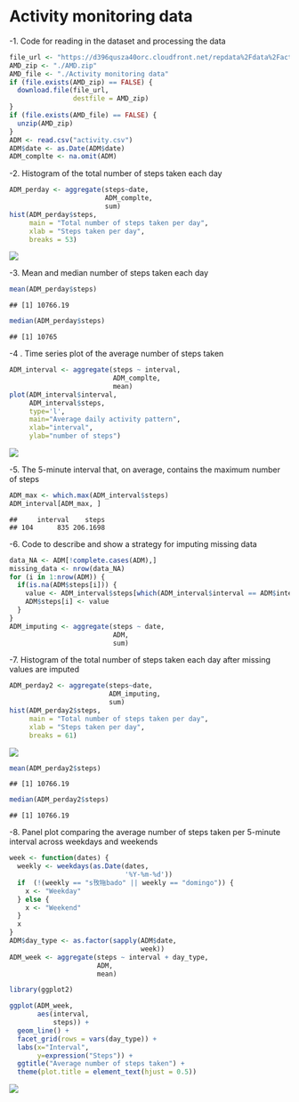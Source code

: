 Activity monitoring data
================

-1. Code for reading in the dataset and processing the data

``` r
file_url <- "https://d396qusza40orc.cloudfront.net/repdata%2Fdata%2Factivity.zip"
AMD_zip <- "./AMD.zip"
AMD_file <- "./Activity monitoring data"
if (file.exists(AMD_zip) == FALSE) {
  download.file(file_url, 
                destfile = AMD_zip)
}
if (file.exists(AMD_file) == FALSE) {
  unzip(AMD_zip)
}
ADM <- read.csv("activity.csv")
ADM$date <- as.Date(ADM$date)
ADM_complte <- na.omit(ADM)
```

-2. Histogram of the total number of steps taken each day

``` r
ADM_perday <- aggregate(steps~date, 
                        ADM_complte, 
                        sum)
hist(ADM_perday$steps,
     main = "Total number of steps taken per day", 
     xlab = "Steps taken per day",
     breaks = 53) 
```

![](PA1_template_files/figure-markdown_github/unnamed-chunk-2-1.png)

-3. Mean and median number of steps taken each day

``` r
mean(ADM_perday$steps)
```

    ## [1] 10766.19

``` r
median(ADM_perday$steps)
```

    ## [1] 10765

-4 . Time series plot of the average number of steps taken

``` r
ADM_interval <- aggregate(steps ~ interval, 
                          ADM_complte, 
                          mean)
plot(ADM_interval$interval, 
     ADM_interval$steps, 
     type='l', 
     main="Average daily activity pattern", 
     xlab="interval", 
     ylab="number of steps")
```

![](PA1_template_files/figure-markdown_github/unnamed-chunk-4-1.png)

-5. The 5-minute interval that, on average, contains the maximum number of steps

``` r
ADM_max <- which.max(ADM_interval$steps)
ADM_interval[ADM_max, ]
```

    ##     interval    steps
    ## 104      835 206.1698

-6. Code to describe and show a strategy for imputing missing data

``` r
data_NA <- ADM[!complete.cases(ADM),]
missing_data <- nrow(data_NA)
for (i in 1:nrow(ADM)) {
  if(is.na(ADM$steps[i])) {
    value <- ADM_interval$steps[which(ADM_interval$interval == ADM$interval[i])]
    ADM$steps[i] <- value 
  }
}
ADM_imputing <- aggregate(steps ~ date, 
                          ADM, 
                          sum)
```

-7. Histogram of the total number of steps taken each day after missing values are imputed

``` r
ADM_perday2 <- aggregate(steps~date, 
                         ADM_imputing, 
                         sum)
hist(ADM_perday2$steps,  
     main = "Total number of steps taken per day", 
     xlab = "Steps taken per day",
     breaks = 61) 
```

![](PA1_template_files/figure-markdown_github/unnamed-chunk-7-1.png)

``` r
mean(ADM_perday2$steps)
```

    ## [1] 10766.19

``` r
median(ADM_perday2$steps)
```

    ## [1] 10766.19

-8. Panel plot comparing the average number of steps taken per 5-minute interval across weekdays and weekends

``` r
week <- function(dates) {
  weekly <- weekdays(as.Date(dates, 
                             '%Y-%m-%d'))
  if  (!(weekly == "s攼㸱bado" || weekly == "domingo")) {
    x <- "Weekday"
  } else {
    x <- "Weekend"
  }
  x
}
ADM$day_type <- as.factor(sapply(ADM$date, 
                                 week))
ADM_week <- aggregate(steps ~ interval + day_type, 
                      ADM, 
                      mean)

library(ggplot2)

ggplot(ADM_week, 
       aes(interval, 
           steps)) + 
  geom_line() + 
  facet_grid(rows = vars(day_type)) +
  labs(x="Interval", 
       y=expression("Steps")) +
  ggtitle("Average number of steps taken") +
  theme(plot.title = element_text(hjust = 0.5))
```

![](PA1_template_files/figure-markdown_github/unnamed-chunk-9-1.png)
